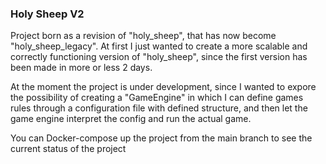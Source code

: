### Holy Sheep V2

Project born as a revision of "holy_sheep", that has now become "holy_sheep_legacy".
At first I just wanted to create a more scalable and correctly functioning version of "holy_sheep", since the first version has been made in more or less 2 days.

At the moment the project is under development, since I wanted to expore the possibility of creating a "GameEngine" in which I can define games rules through a configuration file with defined structure, 
and then let the game engine interpret the config and run the actual game.

You can Docker-compose up the project from the main branch to see the current status of the project 
